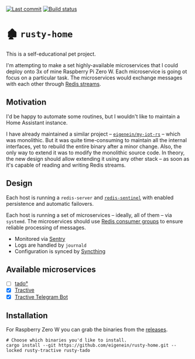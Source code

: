 [![Last commit](https://img.shields.io/github/last-commit/eigenein/rusty-home?logo=github)](https://github.com/eigenein/rusty-home/commits/master)
[![Build status](https://github.com/eigenein/rusty-home/actions/workflows/check.yaml/badge.svg)](https://github.com/eigenein/rusty-home/actions)

# 🏚 `rusty-home`

This is a self-educational pet project.

I'm attempting to make a set highly-available microservices that I could deploy onto 3x of mine Raspberry Pi Zero W. Each microservice is going ot focus on a particular task. The microservices would exchange messages with each other through [Redis streams](https://redis.io/docs/manual/data-types/streams/).

## Motivation

I'd be happy to automate some routines, but I wouldn't like to maintain a Home Assistant instance.

I have already maintained a similar project – [`eigenein/my-iot-rs`](https://github.com/eigenein/my-iot-rs) – which was monolithic. But it was quite time-consuming to maintain all the internal interfaces, yet to rebuild the entire binary after a minor change. Also, the only way to extend it was to modify the monolithic source code. In theory, the new design should allow extending it using any other stack – as soon as it's capable of reading and writing Redis streams.

## Design

Each host is running a `redis-server` and [`redis-sentinel`](https://redis.io/docs/manual/sentinel/) with enabled persistence and automatic failovers.

Each host is running a set of microservices – ideally, all of them – via `systemd`. The microservices should use [Redis consumer groups](https://redis.io/docs/manual/data-types/streams/#consumer-groups) to ensure reliable processing of messages.

- Monitored via [Sentry](https://sentry.io/)
- Logs are handled by `journald`
- Configuration is synced by [Syncthing](https://syncthing.net/)

## Available microservices

- [ ] [tado°](rusty-tado)
- [x] [Tractive](rusty-tractive)
- [x] [Tractive Telegram Bot](rusty-tractive-telegram-bot)

## Installation

For Raspberry Zero W you can grab the binaries from the [releases](https://github.com/eigenein/rusty-home/releases).

```shell
# Choose which binaries you'd like to install.
cargo install --git https://github.com/eigenein/rusty-home.git --locked rusty-tractive rusty-tado
```
